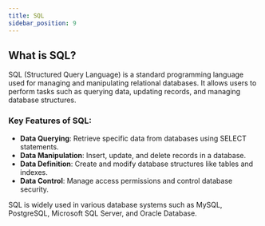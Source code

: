 ```yaml
---
title: SQL
sidebar_position: 9
---
```


## What is SQL?

SQL (Structured Query Language) is a standard programming language used for managing and manipulating relational databases. It allows users to perform tasks such as querying data, updating records, and managing database structures.

### Key Features of SQL:
- **Data Querying**: Retrieve specific data from databases using SELECT statements.
- **Data Manipulation**: Insert, update, and delete records in a database.
- **Data Definition**: Create and modify database structures like tables and indexes.
- **Data Control**: Manage access permissions and control database security.

SQL is widely used in various database systems such as MySQL, PostgreSQL, Microsoft SQL Server, and Oracle Database.
